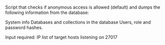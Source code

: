 Script that checks if anonymous access is allowed (default) and dumps the 
following information from the database:

System info
Databases and collections in the database
Users, role and password hashes.


Input required:
IP list of target hosts listening on 27017
